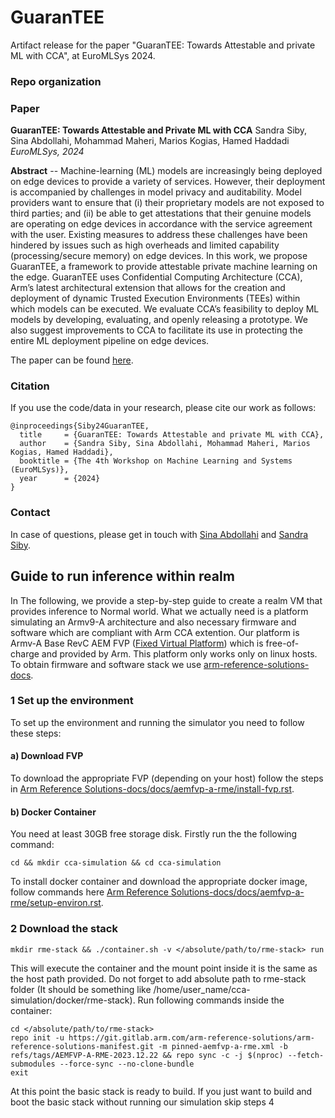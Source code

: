 # GuaranTEE

Artifact release for the paper "GuaranTEE: Towards Attestable and private ML with CCA", at EuroMLSys 2024.

### Repo organization

### Paper

**GuaranTEE: Towards Attestable and Private ML with CCA**
Sandra Siby, Sina Abdollahi, Mohammad Maheri, Marios Kogias, Hamed Haddadi
_EuroMLSys, 2024_

**Abstract** -- Machine-learning (ML) models are increasingly being deployed on edge devices to provide a variety of services. However, their deployment is accompanied by challenges in model privacy and auditability. Model providers want to ensure that (i) their proprietary models are not exposed to third parties; and (ii) be able to get attestations that their genuine models are operating on edge devices in accordance with the service agreement with the user. Existing measures to address these challenges have been hindered by issues such as high overheads and limited capability (processing/secure
memory) on edge devices. In this work, we propose GuaranTEE, a framework to provide attestable private machine learning on the edge. GuaranTEE uses Confidential Computing Architecture (CCA), Arm’s latest architectural extension that allows for the creation and deployment of dynamic Trusted Execution Environments (TEEs) within which models can be executed. We evaluate CCA’s feasibility to deploy ML models by developing, evaluating, and openly releasing a prototype. We also suggest improvements to CCA to facilitate its use in protecting the entire ML deployment pipeline on edge devices.

The paper can be found [here]().

### Citation

If you use the code/data in your research, please cite our work as follows:

```
@inproceedings{Siby24GuaranTEE,
  title     = {GuaranTEE: Towards Attestable and private ML with CCA},
  author    = {Sandra Siby, Sina Abdollahi, Mohammad Maheri, Marios Kogias, Hamed Haddadi},
  booktitle = {The 4th Workshop on Machine Learning and Systems (EuroMLSys)},
  year      = {2024}
}
```

### Contact

In case of questions, please get in touch with [Sina Abdollahi](https://www.imperial.ac.uk/people/s.abdollahi22) and [Sandra Siby](https://sandrasiby.github.io/). 

## Guide to run inference within realm
In The following, we provide a step-by-step guide to create a realm VM that provides inference to Normal world. What we actually need is a platform simulating an Armv9-A architecture and also necessary firmware and software which are compliant with Arm CCA extention. Our platform is Armv-A Base RevC AEM FVP 
([Fixed Virtual Platform](https://developer.arm.com/Tools%20and%20Software/Fixed%20Virtual%20Platforms)) which is free-of-charge and provided by Arm. This platform only works only on linux hosts. To obtain firmware and software stack we use [arm-reference-solutions-docs](https://gitlab.arm.com/arm-reference-solutions/arm-reference-solutions-docs/-/tree/master?ref_type=heads).
### 1 Set up the environment
To set up the environment and running the simulator you need to follow these steps:
#### a) Download FVP
To download the appropriate FVP (depending on your host) follow the steps in [Arm Reference Solutions-docs/docs/aemfvp-a-rme/install-fvp.rst](https://gitlab.arm.com/arm-reference-solutions/arm-reference-solutions-docs/-/blob/master/docs/aemfvp-a-rme/install-fvp.rst).

#### b) Docker Container
You need at least 30GB free storage disk. Firstly run the the following command:
```
cd && mkdir cca-simulation && cd cca-simulation
```
To install docker container and download the appropriate docker image, follow commands here [Arm Reference Solutions-docs/docs/aemfvp-a-rme/setup-environ.rst](https://gitlab.arm.com/arm-reference-solutions/arm-reference-solutions-docs/-/blob/master/docs/aemfvp-a-rme/setup-environ.rst).

### 2 Download the stack
```
mkdir rme-stack && ./container.sh -v </absolute/path/to/rme-stack> run
```
This will execute the container and the mount point inside it is the same as the host path provided. Do not forget to add absolute path to rme-stack folder (It should be something like /home/user_name/cca-simulation/docker/rme-stack).
Run following commands inside the container:
```
cd </absolute/path/to/rme-stack>
repo init -u https://git.gitlab.arm.com/arm-reference-solutions/arm-reference-solutions-manifest.git -m pinned-aemfvp-a-rme.xml -b refs/tags/AEMFVP-A-RME-2023.12.22 && repo sync -c -j $(nproc) --fetch-submodules --force-sync --no-clone-bundle
exit
```
At this point the basic stack is ready to build. If you just want to build and boot the basic stack without running our simulation skip steps 4 


